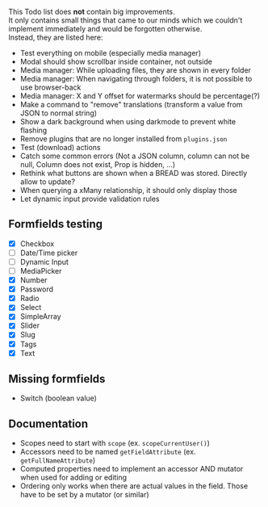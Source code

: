 This Todo list does **not** contain big improvements.  
It only contains small things that came to our minds which we couldn't implement immediately and would be forgotten otherwise.  
Instead, they are listed here:

- Test everything on mobile (especially media manager)
- Modal should show scrollbar inside container, not outside
- Media manager: While uploading files, they are shown in every folder
- Media manager: When navigating through folders, it is not possible to use browser-back
- Media manager: X and Y offset for watermarks should be percentage(?)
- Make a command to "remove" translations (transform a value from JSON to normal string)
- Show a dark background when using darkmode to prevent white flashing
- Remove plugins that are no longer installed from `plugins.json`
- Test (download) actions
- Catch some common errors (Not a JSON column, column can not be null, Column does not exist, Prop is hidden, ...)
- Rethink what buttons are shown when a BREAD was stored. Directly allow to update?
- When querying a xMany relationship, it should only display those
- Let dynamic input provide validation rules

## Formfields testing

- [X] Checkbox
- [ ] Date/Time picker
- [ ] Dynamic Input
- [ ] MediaPicker
- [X] Number
- [X] Password
- [X] Radio
- [X] Select
- [X] SimpleArray
- [X] Slider
- [X] Slug
- [X] Tags
- [X] Text

## Missing formfields

- Switch (boolean value)

## Documentation
- Scopes need to start with `scope` (ex. `scopeCurrentUser()`)
- Accessors need to be named `getFieldAttribute` (ex. `getFullNameAttribute`)
- Computed properties need to implement an accessor AND mutator when used for adding or editing
- Ordering only works when there are actual values in the field. Those have to be set by a mutator (or similar)

